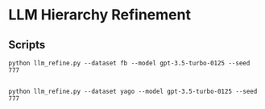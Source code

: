 # LLM Hierarchy Refinement


## Scripts

```shell
python llm_refine.py --dataset fb --model gpt-3.5-turbo-0125 --seed 777


python llm_refine.py --dataset yago --model gpt-3.5-turbo-0125 --seed 777

```